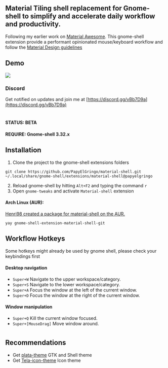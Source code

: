 ## Material Tiling shell replacement for Gnome-shell to simplify and accelerate daily workflow and productivity.

Following my earlier work on [Material Awesome](https://github.com/PapyElGringo/material-awesome). This gnome-shell extension provide a performant opinionated mouse/keyboard workflow and follow the [Material Design guidelines](https://material.io)

## Demo

![](demo.gif)

### Discord
Get notified on updates and join me at [https://discord.gg/vBb7D9a](https://discord.gg/vBb7D9a)
#
#### STATUS: BETA
#### REQUIRE: Gnome-shell 3.32.x

## Installation
1) Clone the project to the gnome-shell extensions folders
```
git clone https://github.com/PapyElGringo/material-shell.git ~/.local/share/gnome-shell/extensions/material-shell@papyelgringo
```
2) Reload gnome-shell by hitting `Alt+F2` and typing the command `r`
3) Open `gnome-tweaks` and activate `Material-shell` extension

#### Arch Linux (AUR):
[Henri98 created a package for material-shell on the AUR.](https://aur.archlinux.org/packages/gnome-shell-extension-material-shell-git/)
```
yay gnome-shell-extension-material-shell-git
```

## Workflow Hotkeys
Some hotkeys might already be used by gnome shell, please check your keybindings first
#### Desktop navigation
* `Super+W` Navigate to the upper workspace/category.
* `Super+S` Navigate to the lower workspace/category.
* `Super+A` Focus the window at the left of the current window.
* `Super+D` Focus the window at the right of the current window.

#### Window manipulation
* `Super+Q` Kill the current window focused.
* `Super+[MouseDrag]` Move window around.

#
## Recommendations
* Get [plata-theme](https://gitlab.com/tista500/plata-theme) GTK and Shell theme 
* Get [Tela-icon-theme](https://github.com/vinceliuice/Tela-icon-theme) Icon theme
